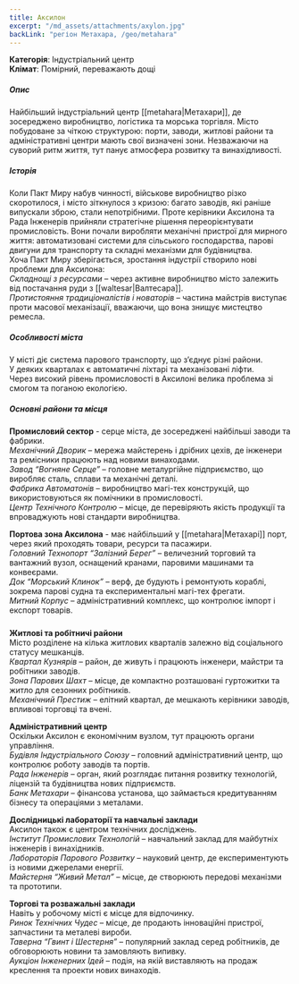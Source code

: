 ```yaml
---
title: Аксилон
excerpt: "/md_assets/attachments/axylon.jpg"
backLink: "регіон Метахара, /geo/metahara"
---
```


**Категорія**: Індустріальний центр  
**Клімат**: Помірний, переважають дощі  

##### Опис
Найбільший індустріальний центр [[metahara|Метахари]], де зосереджено виробництво, логістика та морська торгівля. Місто побудоване за чіткою структурою: порти, заводи, житлові райони та адміністративні центри мають свої визначені зони. Незважаючи на суворий ритм життя, тут панує атмосфера розвитку та винахідливості.  

##### Історія
Коли Пакт Миру набув чинності, військове виробництво різко скоротилося, і місто зіткнулося з кризою: багато заводів, які раніше випускали зброю, стали непотрібними. Проте керівники Аксилона та Рада Інженерів прийняли стратегічне рішення переорієнтувати промисловість. Вони почали виробляти механічні пристрої для мирного життя: автоматизовані системи для сільського господарства, парові двигуни для транспорту та складні механізми для будівництва.  
Хоча Пакт Миру зберігається, зростання індустрії створило нові проблеми для Аксилона:  
_Складнощі з ресурсами_ – через активне виробництво місто залежить від постачання руди з [[waltesar|Валтесара]].  
_Протистояння традиціоналістів і новаторів_ – частина майстрів виступає проти масової механізації, вважаючи, що вона знищує мистецтво ремесла.  

##### Особливості міста
У місті діє система парового транспорту, що з’єднує різні райони.  
У деяких кварталах є автоматичні ліхтарі та механізовані ліфти.  
Через високий рівень промисловості в Аксилоні велика проблема зі смогом та поганою екологією.   

##### Основні райони та місця
**Промисловий сектор** - cерце міста, де зосереджені найбільші заводи та фабрики.  
_Механічний Дворик_ – мережа майстерень і дрібних цехів, де інженери та ремісники працюють над новими винаходами.  
_Завод “Вогняне Серце”_ – головне металургійне підприємство, що виробляє сталь, сплави та механічні деталі.  
_Фабрика Автоматонів_ – виробництво магі-тех конструкцій, що використовуються як помічники в промисловості.  
_Центр Технічного Контролю_ – місце, де перевіряють якість продукції та впроваджують нові стандарти виробництва.   

**Портова зона Аксилона** - має найбільший у [[metahara|Метахарі]] порт, через який проходять товари, ресурси та пасажири.  
_Головний Технопорт “Залізний Берег”_ – величезний торговий та вантажний вузол, оснащений кранами, паровими машинами та конвеєрами.  
_Док “Морський Клинок”_ – верф, де будують і ремонтують кораблі, зокрема парові судна та експериментальні магі-тех фрегати.   
_Митний Корпус_ – адміністративний комплекс, що контролює імпорт і експорт товарів.  

#####
**Житлові та робітничі райони**  
Місто розділене на кілька житлових кварталів залежно від соціального статусу мешканців.  
_Квартал Кузнярів_ – район, де живуть і працюють інженери, майстри та робітники заводів.  
_Зона Парових Шахт_ – місце, де компактно розташовані гуртожитки та житло для сезонних робітників.  
_Механічний Престиж_ – елітний квартал, де мешкають керівники заводів, впливові торговці та вчені.  

**Адміністративний центр**  
Оскільки Аксилон є економічним вузлом, тут працюють органи управління.  
_Будівля Індустріального Союзу_ – головний адміністративний центр, що контролює роботу заводів та портів.  
_Рада Інженерів_ – орган, який розглядає питання розвитку технологій, ліцензій та будівництва нових підприємств.  
_Банк Метахари_ – фінансова установа, що займається кредитуванням бізнесу та операціями з металами.  

**Дослідницькі лабораторії та навчальні заклади**  
Аксилон також є центром технічних досліджень.  
_Інститут Промислових Технологій_ – навчальний заклад для майбутніх інженерів і винахідників.  
_Лабораторія Парового Розвитку_ – науковий центр, де експериментують із новими джерелами енергії.  
_Майстерня “Живий Метал”_ – місце, де створюють передові механізми та прототипи.  

**Торгові та розважальні заклади**  
Навіть у робочому місті є місце для відпочинку.  
_Ринок Технічних Чудес_ – місце, де продають інноваційні пристрої, запчастини та металеві вироби.  
_Таверна “Гвинт і Шестерня”_ – популярний заклад серед робітників, де обговорюють новини та замовляють випивку.  
_Аукціон Інженерних Ідей_ – подія, на якій виставляють на продаж креслення та проекти нових винаходів.  
